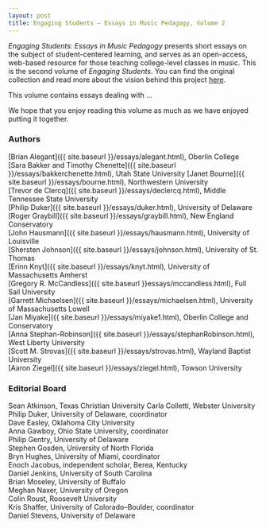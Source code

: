 ```yaml
---
layout: post
title: Engaging Students – Essays in Music Pedagogy, Volume 2
---
```

_Engaging Students: Essays in Music Pedagogy_ presents short essays on the subject of student-centered learning, and serves as an open-access, web-based resource for those teaching college-level classes in music. This is the second volume of *Engaging Students*. You can find the original collection and read more about the vision behind this project [here](http://www.flipcamp.org/engagingstudents/).

This volume contains essays dealing with ...

We hope that you enjoy reading this volume as much as we have enjoyed putting it together.
 

### Authors ###

[Brian Alegant]({{ site.baseurl }}/essays/alegant.html), Oberlin College  
[Sara Bakker and Timothy Chenette]({{ site.baseurl }}/essays/bakkerchenette.html), Utah State University
[Janet Bourne]({{ site.baseurl }}/essays/bourne.html), Northwestern University  
[Trevor de Clercq]({{ site.baseurl }}/essays/declercq.html), Middle Tennessee State University  
[Philip Duker]({{ site.baseurl }}/essays/duker.html), University of Delaware  
[Roger Graybill]({{ site.baseurl }}/essays/graybill.html), New England Conservatory  
[John Hausmann]({{ site.baseurl }}/essays/hausmann.html), University of Louisville  
[Shersten Johnson]({{ site.baseurl }}/essays/johnson.html), University of St. Thomas  
[Erinn Knyt]({{ site.baseurl }}/essays/knyt.html), University of Massachusetts Amherst  
[Gregory R. McCandless]({{ site.baseurl }}essays/mccandless.html), Full Sail University  
[Garrett Michaelsen]({{ site.baseurl }}/essays/michaelsen.html), University of Massachusetts Lowell  
[Jan Miyake]({{ site.baseurl }}/essays/miyake1.html), Oberlin College and Conservatory  
[Anna Stephan-Robinson]({{ site.baseurl }}/essays/stephanRobinson.html), West Liberty University  
[Scott M. Strovas]({{ site.baseurl }}/essays/strovas.html), Wayland Baptist University  
[Aaron Ziegel]({{ site.baseurl }}/essays/ziegel.html), Towson University  


### Editorial Board ###

Sean Atkinson, Texas Christian University
Carla Colletti, Webster University  
Philip Duker, University of Delaware, coordinator  
Dave Easley, Oklahoma City University  
Anna Gawboy, Ohio State University, coordinator  
Philip Gentry, University of Delaware  
Stephen Gosden, University of North Florida  
Bryn Hughes, University of Miami, coordinator  
Enoch Jacobus, independent scholar, Berea, Kentucky  
Daniel Jenkins, University of South Carolina  
Brian Moseley, University of Buffalo  
Meghan Naxer, University of Oregon  
Colin Roust, Roosevelt University  
Kris Shaffer, University of Colorado–Boulder, coordinator  
Daniel Stevens, University of Delaware